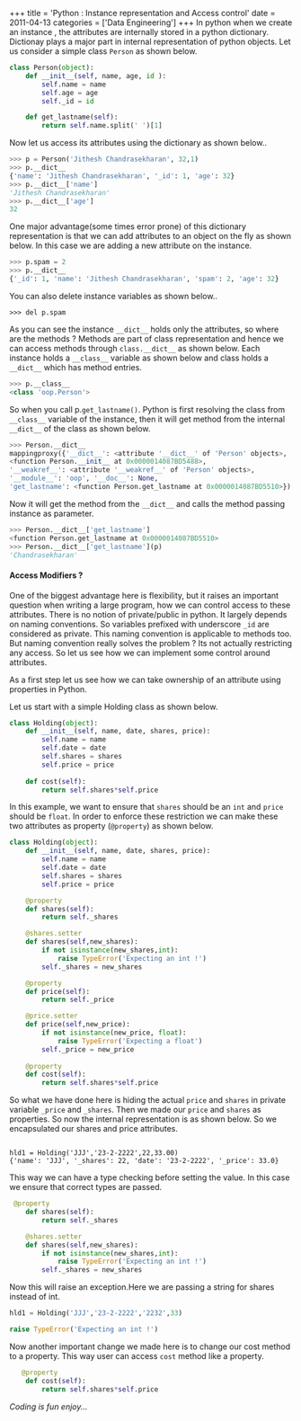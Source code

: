+++
title = 'Python : Instance representation and Access control'
date = 2011-04-13
categories = ['Data Engineering']
+++
In python when we create an instance , the attributes are internally stored in a python
dictionary. Dictionay plays a major part in internal representation of python objects. Let us consider 
a simple class `Person` as shown below.  

```python
class Person(object):
    def __init__(self, name, age, id ):
        self.name = name
        self.age = age
        self._id = id

    def get_lastname(self):
        return self.name.split(' ')[1]

```

Now let us access its attributes using the dictionary as shown below..

```python
>>> p = Person('Jithesh Chandrasekharan', 32,1)
>>> p.__dict__
{'name': 'Jithesh Chandrasekharan', '_id': 1, 'age': 32}
>>> p.__dict__['name']
'Jithesh Chandrasekharan'
>>> p.__dict__['age']
32

```
One major advantage(some times error prone) of this dictionary representation is that we can add attributes to an
object on the fly as shown below. In this case we are adding a new attribute on the instance.  

```python
>>> p.spam = 2
>>> p.__dict__
{'_id': 1, 'name': 'Jithesh Chandrasekharan', 'spam': 2, 'age': 32}
```

You can also delete instance variables as shown below..

`>>> del p.spam`

As you can see the instance `__dict__` holds only the attributes, so where are the methods ? Methods are part of 
class representation and hence we can access methods through `class.__dict__` as shown below. Each instance holds
a `__class__` variable as shown below and class holds a `__dict__` which has method entries.  


```python
>>> p.__class__
<class 'oop.Person'>
```
So when you call p.`get_lastname()`. Python is first resolving the class from `__class__` variable of the instance,
then it will get method from the internal `__dict__` of the class as shown below.

```python
>>> Person.__dict__
mappingproxy({'__dict__': <attribute '__dict__' of 'Person' objects>, '__init__':
<function Person.__init__ at 0x0000014087BD5488>, 
'__weakref__': <attribute '__weakref__' of 'Person' objects>,
'__module__': 'oop', '__doc__': None,
'get_lastname': <function Person.get_lastname at 0x0000014087BD5510>})

```
Now it will get the method from the `__dict__` and calls the method passing instance as parameter.

```python
>>> Person.__dict__['get_lastname']
<function Person.get_lastname at 0x0000014087BD5510>
>>> Person.__dict__['get_lastname'](p)
'Chandrasekharan'

```

#### Access Modifiers ?  
One of the biggest advantage here is flexibility, but it raises an important question when writing a
large program, how we can control access to these attributes. There is no notion of private/public
in python. It largely depends on naming conventions. So  variables prefixed with underscore `_id`  are
considered as private. This naming convention is applicable to methods too. But naming convention really
solves the problem ? Its not actually restricting any access. So let us see how we can implement some control
around attributes. 

As a first step let us see how we can take ownership of an attribute using properties in Python.

Let us start with a simple Holding class as shown below.  

```python
class Holding(object):
    def __init__(self, name, date, shares, price):
        self.name = name
        self.date = date
        self.shares = shares
        self.price = price
        
    def cost(self):
        return self.shares*self.price
```  
In this example, we want to ensure that `shares` should be an `int` and `price` should be `float`. In order
to enforce these restriction we can make these two attributes as property (`@property`) as shown below.  

```python
class Holding(object):
    def __init__(self, name, date, shares, price):
        self.name = name
        self.date = date
        self.shares = shares
        self.price = price

    @property
    def shares(self):
        return self._shares

    @shares.setter
    def shares(self,new_shares):
        if not isinstance(new_shares,int):
            raise TypeError('Expecting an int !')
        self._shares = new_shares

    @property
    def price(self):
        return self._price

    @price.setter
    def price(self,new_price):
        if not isinstance(new_price, float):
            raise TypeError('Expecting a float')
        self._price = new_price
    
    @property
    def cost(self):
        return self.shares*self.price

```
So what we have done here is hiding the actual `price` and `shares` in private variable `_price` and `_shares`. 
Then we made our `price` and `shares` as properties. So now the internal representation is as shown below. So
we encapsulated our shares and price attributes.

```

hld1 = Holding('JJJ','23-2-2222',22,33.00)
{'name': 'JJJ', '_shares': 22, 'date': '23-2-2222', '_price': 33.0}

```
This way we can have a type checking before setting the value. In this case we ensure that correct types are passed.  

```python
 @property
    def shares(self):
        return self._shares

    @shares.setter
    def shares(self,new_shares):
        if not isinstance(new_shares,int):
            raise TypeError('Expecting an int !')
        self._shares = new_shares

```
Now this will raise an exception.Here we are passing a string for shares instead of int.

```python
hld1 = Holding('JJJ','23-2-2222','2232',33)

raise TypeError('Expecting an int !')
```
Now another important change we made here is to change our cost method to a property. This way
user can access `cost` method like a property.

```python
   @property
    def cost(self):
        return self.shares*self.price
```

_Coding is fun enjoy..._  


